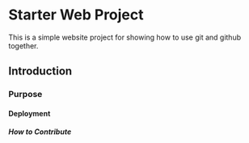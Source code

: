 # Starter Web Project

This is a simple website project for showing how to use git and github together.   

## Introduction

### Purpose

#### Deployment

##### How to Contribute

